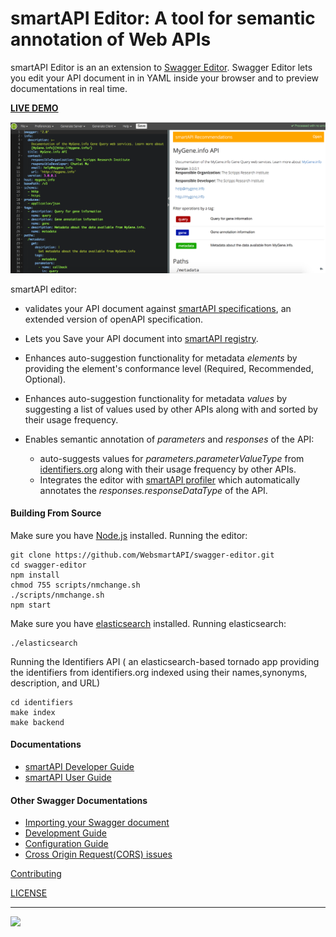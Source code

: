 # smartAPI Editor: A tool for semantic annotation of Web APIs

smartAPI Editor is an an extension to [Swagger Editor](https://github.com/swagger-api/swagger-editor/releases). Swagger Editor lets you edit your API document in in YAML inside your browser and to preview documentations in real time. 

**[LIVE DEMO](https://www.youtube.com/watch?v=EQpUEiOu1ng&t=2s)**

[![Screenshot of the smartAPI Editor](docs/screenshot.png "Annotating your Web API with smartAPI Editor")]()

smartAPI editor:
 * validates your API document against [smartAPI specifications](https://github.com/WebsmartAPI/swagger-editor/blob/master/node_modules_changes/schema.json), an extended version of openAPI specification.
 
 * Lets you Save your API document into [smartAPI registry](http://smart-api.info/registry/).
 
 * Enhances auto-suggestion functionality for metadata *elements* by providing the element's conformance level (Required, Recommended, Optional).
 
 * Enhances auto-suggestion functionality for metadata *values* by suggesting a list of values used by other APIs along with and sorted by their usage frequency.
 
 * Enables semantic annotation of *parameters* and *responses* of the API:
    * auto-suggests values for *parameters.parameterValueType* from [identifiers.org](http://identifiers.org/) along with their usage frequency by other APIs. 
    * Integrates the editor with [smartAPI profiler](http://smart-api.info/profiler) which automatically annotates the *responses.responseDataType* of the API. 


#### Building From Source

Make sure you have [Node.js](http://nodejs.org/) installed. 
Running the editor:

```shell
git clone https://github.com/WebsmartAPI/swagger-editor.git
cd swagger-editor
npm install
chmod 755 scripts/nmchange.sh
./scripts/nmchange.sh
npm start
```
Make sure you have [elasticsearch](https://www.elastic.co/guide/en/elasticsearch/reference/current/_installation.html) installed. 
Running elasticsearch:
```shell
./elasticsearch
```

Running the Identifiers API ( an elasticsearch-based tornado app providing the identifiers from identifiers.org indexed using their names,synonyms, description, and URL)
```shell
cd identifiers
make index
make backend
```
#### Documentations
* [smartAPI Developer Guide](./docs/smartAPIdeveloper.md)
* [smartAPI User Guide](./docs/smartAPIuser.md)

#### Other Swagger Documentations
* [Importing your Swagger document](./docs/import.md)
* [Development Guide](./docs/development.md)
* [Configuration Guide](./docs/config.md)
* [Cross Origin Request(CORS) issues](docs/cors.md)

[Contributing](./CONTRIBUTING.md)

[LICENSE](./LICENSE)

---
<img src="http://swagger.io/wp-content/uploads/2016/02/logo.jpg"/>
